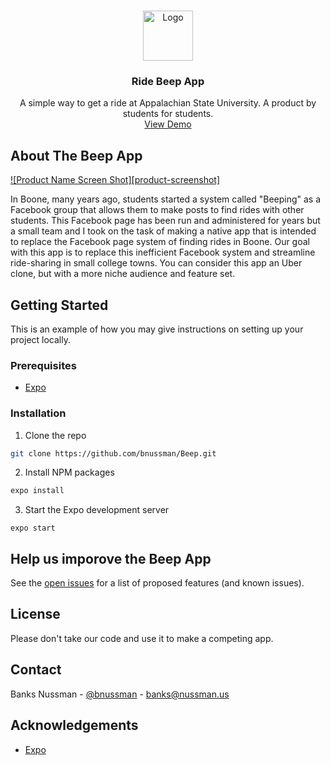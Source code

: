 




<!-- PROJECT LOGO -->
<br />
<p align="center">
  <a href="https://github.com/bnussman/Beep">
    <img src="https://ridebeep.app/favicon.png" alt="Logo" width="80" height="80">
  </a>

  <h3 align="center">Ride Beep App</h3>

  <p align="center">
A simple way to get a ride at Appalachian State University. A product by students for students.    <br />
    <a href="https://www.youtube.com/watch?v=dOxNLhEI5mE">View Demo</a>
  </p>
</p>

<!-- ABOUT THE PROJECT -->
## About The Beep App

[![Product Name Screen Shot][product-screenshot]](https://ridebeep.app/white.png)

In Boone, many years ago, students started a system called "Beeping" as a Facebook group that allows them to make posts to find rides with other students. This Facebook page has been run and administered for years but a small team and I took on the task of making a native app that is intended to replace the Facebook page system of finding rides in Boone. Our goal with this app is to replace this inefficient Facebook system and streamline ride-sharing in small college towns. You can consider this app an Uber clone, but with a more niche audience and feature set. 

<!-- GETTING STARTED -->
## Getting Started

This is an example of how you may give instructions on setting up your project locally.
### Prerequisites

* [Expo](https://expo.io)

### Installation

1. Clone the repo
```sh
git clone https://github.com/bnussman/Beep.git
```
2. Install NPM packages
```sh
expo install
```
3. Start the Expo development server
```JS
expo start
```

## Help us imporove the Beep App

See the [open issues](https://github.com/bnussman/Beep/issues) for a list of proposed features (and known issues).

## License

Please don't take our code and use it to make a competing app. 


<!-- CONTACT -->
## Contact

Banks Nussman - [@bnussman](https://twitter.com/bnussman) - banks@nussman.us


<!-- ACKNOWLEDGEMENTS -->
## Acknowledgements
* [Expo](https://expo.io)
